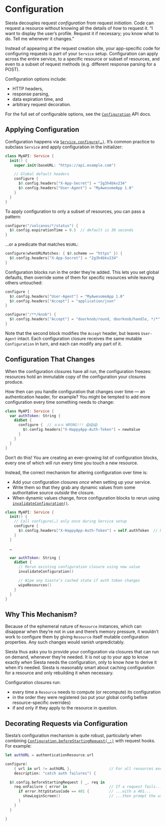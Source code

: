 # Configuration

Siesta decouples request _configuration_ from request _initiation_. Code can request a resource without knowing all the details of _how_ to request it. “I want to display the user’s profile. Request it if necessary; you know what to do. Tell me whenever it changes.”

Instead of appearing at the request creation site, your app-specific code for configuring requests is part of your `Service` setup. Configuration can apply across the entire service, to a specific resource or subset of resources, and even to a subset of request methods (e.g. different response parsing for a POST).

Configuration options include:

- HTTP headers,
- response parsing,
- data expiration time, and
- arbitrary request decoration.

For the full set of configurable options, see the [`Configuration`](http://bustoutsolutions.github.io/siesta/api/Structs/Configuration.html) API docs.

## Applying Configuration

Configuration happens via [`Service.configure(…)`](http://bustoutsolutions.github.io/siesta/api/Classes/Service.html#/s:FC6Siesta7Service9configureFTPS_31ConfigurationPatternConvertible_14requestMethodsGSqGSaOS_13RequestMethod__11descriptionGSqSS_10configurerFCVS_13Configuration7BuilderT__T_). It’s common practice to subclass `Service` and apply configuration in the initializer:

```swift
class MyAPI: Service {
  init() {
    super.init(baseURL: "https://api.example.com")

    // Global default headers
    configure {
      $0.config.headers["X-App-Secret"] = "2g3h4bkv234"
      $0.config.headers["User-Agent"] = "MyAwesomeApp 1.0"
    }
  }
}
```

To apply configuration to only a subset of resources, you can pass a pattern:

```swift
configure("/volcanos/*/status") {
  $0.config.expirationTime = 0.5  // default is 30 seconds
}
```

…or a predicate that matches `NSURL`:

```swift
configure(whenURLMatches: { $0.scheme == "https" }) {
  $0.config.headers["X-App-Secret"] = "2g3h4bkv234"
}
```

Configuration blocks run in the order they’re added. This lets you set global defaults, then override some of them for specific resources while leaving others untouched:

```swift
configure {
  $0.config.headers["User-Agent"] = "MyAwesomeApp 1.0"
  $0.config.headers["Accept"] = "application/json"
}

configure("/**/knob") {
  $0.config.headers["Accept"] = "doorknob/round, doorknob/handle, */*"
}
```

Note that the second block modifies the `Accept` header, but leaves `User-Agent` intact. Each configuration closure receives the same mutable `Configuration` in turn, and each can modify any part of it.

## Configuration That Changes

When the configuration closures have all run, the configuration freezes: resources hold an immutable copy of the configuration your closures produce.

How then can you handle configuration that changes over time — an authentication header, for example? You might be tempted to add more configuration every time something needs to change:

```swift
class MyAPI: Service {
  var authToken: String {
    didSet {
      configure​ {  // ☠☠☠ WRONG!!! 😱😱😱
        $0.config.headers["X-HappyApp-Auth-Token"] = newValue
      }
    }
  }
}
```

Don’t do this! You are creating an ever-growing list of configuration blocks, every one of which will run every time you touch a new resource.

Instead, the correct mechanism for altering configuration over time is:

- Add your configuration closures _once_ when setting up your service.
- Write them so that they grab any dynamic values from some authoritative source _outside_ the closure.
- When dynamic values change, force configuration blocks to rerun using [`invalidateConfiguration()`](http://bustoutsolutions.github.io/siesta/api/Classes/Service.html#/s:FC6Siesta7Service23invalidateConfigurationFT_T_).

```swift
class MyAPI: Service {
  init() {
    // Call configure(…) only once during Service setup
    configure​ {
      $0.config.headers["X-HappyApp-Auth-Token"] = self.authToken  // NB: If service isn’t a singleton, use weak self
    }
  }

  …

  var authToken: String {
    didSet {
      // Rerun existing configuration closure using new value
      invalidateConfiguration()

      // Wipe any Siesta’s cached state if auth token changes
      wipeResources()
    }
  }
}
```

## Why This Mechanism?

Because of the ephemeral nature of `Resource` instances, which can disappear when they’re not in use and there’s memory pressure, it wouldn’t work to configure them by giving `Resource` itself mutable configuration properties. Any such changes would vanish unpredictably.

Siesta thus asks you to provide your configuration via closures that can run on demand, whenever they’re needed. It is not up to your app to know exactly _when_ Siesta needs the configuration, only to know _how_ to derive it when it’s needed. Siesta is reasonably smart about caching configuration for a resource and only rebuilding it when necessary.

Configuration closures run:

- every time a `Resource` needs to compute (or recompute) its configuration
- in the order they were registered (so put your global config before resource-specific overrides)
- if and only if they apply to the resource in question.

## Decorating Requests via Configuration

Siesta’s configuration mechanism is quite robust, particularly when combining [`Configuration.beforeStartingRequest(_:)`](https://bustoutsolutions.github.io/siesta/api/Structs/Configuration.html#/s:FV6Siesta13Configuration21beforeStartingRequestFRS0_FFTCS_8ResourcePS_7Request__T_T_) with request hooks. For example:

```swift
let authURL = authenticationResource.url

configure(
    { url in url != authURL },                 // For all resources except auth:
    description: "catch auth failures") {

  $0.config.beforeStartingRequest { _, req in
    req.onFailure { error in                   // If a request fails...
      if error.httpStatusCode == 401 {         // ...with a 401...
        showLoginScreen()                      // ...then prompt the user to log in
      }
    }
  }

}
```
